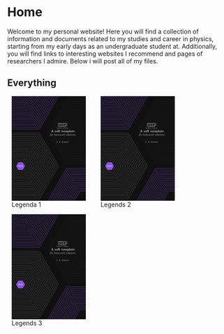 # Home

Welcome to my personal website! Here you will find a collection of information and documents related to my studies and career in physics, starting from my early days as an undergraduate student at. Additionally, you will find links to  interesting websites I recommend and pages of researchers I admire. Below i will post all of my files.


## Everything

<div>
  <img src="coverpage_homework_solutions.jpeg" alt="imagem 1" style="float:left; padding-right:10px; width: 170px">
  <p>Legenda 1</p>
</div>
<div>
  <img src="coverpage_homework_solutions.jpeg" alt="imagem 2" style="float:left; padding-right:10px; width: 170px">
  <p>Legends 2</p>
</div>
<div>
  <img src="coverpage_homework_solutions.jpeg" alt="imagem 2" style="float:left; padding-right:10px; width: 170px">
  <p>Legends 3</p>
</div>
<style>
  div {
    display: inline-block;
    margin-right: 10px;
    margin-left: 10px;
  }
</style>
